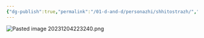 ```yaml
---
{"dg-publish":true,"permalink":"/01-d-and-d/personazhi/shhitostrazh/","created":"2024-11-09T09:06:49.976+03:00","updated":"2023-12-26T14:53:52.883+03:00"}
---
```


![Pasted image 20231204223240.png](/img/user/01_D&D/img/Pasted%20image%2020231204223240.png)